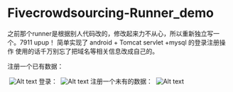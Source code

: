 ﻿
# Fivecrowdsourcing-Runner_demo

之前那个runner是根据别人代码改的，修改起来力不从心，所以重新独立写一个。7911 upup！
简单实现了 android + Tomcat servlet +mysql 的登录注册操作
使用的话千万别忘了把域名等相关信息改成自己的。

注册一个已有数据：

 ![Alt text](https://github.com/wangchenhao006/Fivecrowdsourcing-Runner_demo/tree/master/Screenshots/1.png)
登录：
 ![Alt text](https://github.com/wangchenhao006/Fivecrowdsourcing-Runner_demo/tree/master/Screenshots/2.png)
注册一个未有的数据：
 ![Alt text](https://github.com/wangchenhao006/Fivecrowdsourcing-Runner_demo/tree/master/Screenshots/3.png)

